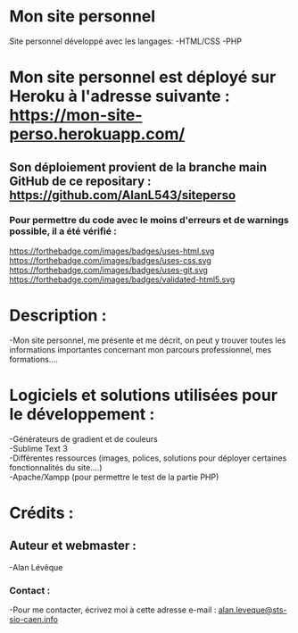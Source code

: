 # Mon site personnel
Site personnel développé avec les langages: 
-HTML/CSS
-PHP
# Mon site personnel est déployé sur Heroku à l'adresse suivante : https://mon-site-perso.herokuapp.com/
## Son déploiement provient de la branche main GitHub de ce repositary : https://github.com/AlanL543/siteperso
### Pour permettre du code avec le moins d'erreurs et de warnings possible, il a été vérifié : 
https://forthebadge.com/images/badges/uses-html.svg
https://forthebadge.com/images/badges/uses-css.svg
https://forthebadge.com/images/badges/uses-git.svg
https://forthebadge.com/images/badges/validated-html5.svg
# Description : 
-Mon site personnel, me présente et me décrit, on peut y trouver toutes les informations importantes concernant mon parcours professionnel, mes formations....
# Logiciels et solutions utilisées pour le développement : 
-Générateurs de gradient et de couleurs  
-Sublime Text 3  
-Différentes ressources (images, polices, solutions pour déployer certaines fonctionnalités du site....)  
-Apache/Xampp (pour permettre le test de la partie PHP)  
# Crédits : 
## Auteur et webmaster : 
-Alan Lévêque
### Contact : 
-Pour me contacter, écrivez moi à cette adresse e-mail : alan.leveque@sts-sio-caen.info 